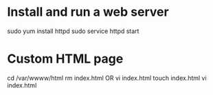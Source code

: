 # Install and run a web server
sudo yum install httpd
sudo service httpd start

# Custom HTML page
cd /var/wwww/html
rm index.html    OR   vi index.html
touch index.html
vi index.html